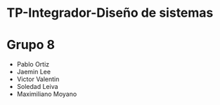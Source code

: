 # TP-Integrador-Diseño de sistemas

# Grupo 8
* Pablo Ortiz
* Jaemin Lee
* Victor Valentin
* Soledad Leiva
* Maximiliano Moyano
